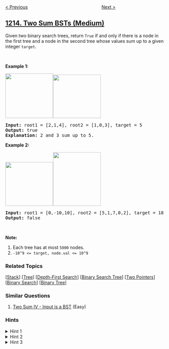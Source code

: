 <!--|This file generated by command(leetcode description); DO NOT EDIT.    |-->
<!--+----------------------------------------------------------------------+-->
<!--|@author    openset <openset.wang@gmail.com>                           |-->
<!--|@link      https://github.com/openset                                 |-->
<!--|@home      https://github.com/openset/leetcode                        |-->
<!--+----------------------------------------------------------------------+-->

[< Previous](../intersection-of-three-sorted-arrays "Intersection of Three Sorted Arrays")
　　　　　　　　　　　　　　　　
[Next >](../stepping-numbers "Stepping Numbers")

## [1214. Two Sum BSTs (Medium)](https://leetcode.com/problems/two-sum-bsts "查找两棵二叉搜索树之和")

<p>Given two binary search trees, return <code>True</code>&nbsp;if and only if there is a node in the first tree and a node in the second tree whose values&nbsp;sum up to a given integer&nbsp;<code>target</code>.</p>

<p>&nbsp;</p>

<p><strong>Example 1:</strong></p>

<p><strong><img alt="" src="https://assets.leetcode.com/uploads/2019/05/31/1368_1_a2.png" style="width: 150px; height: 140px;" /><img alt="" src="https://assets.leetcode.com/uploads/2019/05/31/1368_1_b.png" style="width: 150px; height: 136px;" /></strong></p>

<pre>
<strong>Input: </strong>root1 = <span id="example-input-1-1">[2,1,4]</span>, root2 = <span id="example-input-1-2">[1,0,3]</span>, target = <span id="example-input-1-3">5</span>
<strong>Output: </strong><span id="example-output-1">true</span>
<b>Explanation: </b>2 and 3 sum up to 5.
</pre>

<div>
<p><strong>Example 2:</strong></p>

<p><strong><img alt="" src="https://assets.leetcode.com/uploads/2019/05/31/1368_2_a.png" style="width: 150px; height: 137px;" /><img alt="" src="https://assets.leetcode.com/uploads/2019/05/31/1368_2_b.png" style="width: 150px; height: 168px;" /></strong></p>

<pre>
<strong>Input: </strong>root1 = <span id="example-input-2-1">[0,-10,10]</span>, root2 = <span id="example-input-2-2">[5,1,7,0,2]</span>, target = <span id="example-input-2-3">18</span>
<strong>Output: </strong><span id="example-output-2">false</span></pre>
</div>

<p>&nbsp;</p>

<p><strong>Note:</strong></p>

<ol>
	<li>Each tree has at most <code>5000</code> nodes.</li>
	<li><code>-10^9 &lt;= target, node.val &lt;= 10^9</code></li>
</ol>

### Related Topics
  [[Stack](../../tag/stack/README.md)]
  [[Tree](../../tag/tree/README.md)]
  [[Depth-First Search](../../tag/depth-first-search/README.md)]
  [[Binary Search Tree](../../tag/binary-search-tree/README.md)]
  [[Two Pointers](../../tag/two-pointers/README.md)]
  [[Binary Search](../../tag/binary-search/README.md)]
  [[Binary Tree](../../tag/binary-tree/README.md)]

### Similar Questions
  1. [Two Sum IV - Input is a BST](../two-sum-iv-input-is-a-bst) (Easy)

### Hints
<details>
<summary>Hint 1</summary>
How can you reduce this problem to the classical Two Sum problem?
</details>

<details>
<summary>Hint 2</summary>
Do an in-order traversal of each tree to convert them to sorted arrays.
</details>

<details>
<summary>Hint 3</summary>
Solve the classical Two Sum problem.
</details>
